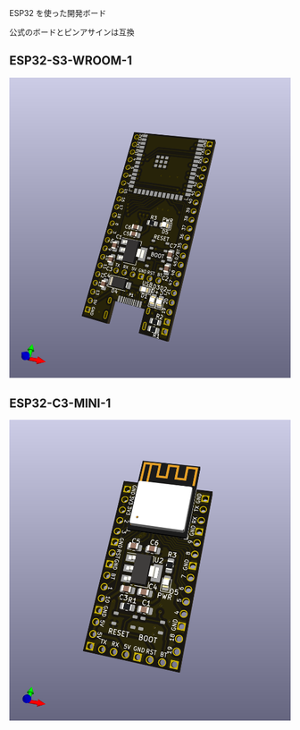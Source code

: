 ESP32 を使った開発ボード

公式のボードとピンアサインは互換

## ESP32-S3-WROOM-1

![ESP32-S3-WROOM-1.png](ESP32-S3-WROOM-1.png)

## ESP32-C3-MINI-1

![ESP32-C3-MINI-1.png](ESP32-C3-MINI-1.png)
